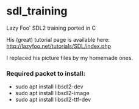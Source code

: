 # sdl_training
Lazy Foo' SDL2 training ported in C

His (great) tutorial page is available here: http://lazyfoo.net/tutorials/SDL/index.php

I replaced his picture files by my homemade ones.

### Required packet to install:
- sudo apt install libsdl2-dev
- sudo apt install libsdl2-image
- sudo apt install libsdl2-ttf-dev